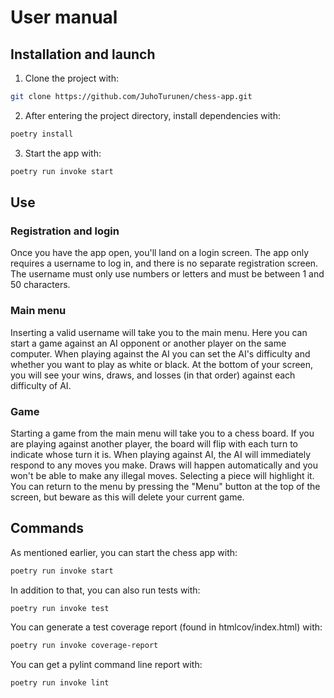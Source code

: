 # User manual

## Installation and launch

1. Clone the project with:

```bash
git clone https://github.com/JuhoTurunen/chess-app.git
```

2. After entering the project directory, install dependencies with:
   
```bash
poetry install
```

3. Start the app with:

```bash
poetry run invoke start
```

## Use
### Registration and login
Once you have the app open, you'll land on a login screen. The app only requires a username to log in, and there is no separate registration screen. The username must only use numbers or letters and must be between 1 and 50 characters.

### Main menu
Inserting a valid username will take you to the main menu. Here you can start a game against an AI opponent or another player on the same computer. When playing against the AI you can set the AI's difficulty and whether you want to play as white or black. At the bottom of your screen, you will see your wins, draws, and losses (in that order) against each difficulty of AI.

### Game
Starting a game from the main menu will take you to a chess board. If you are playing against another player, the board will flip with each turn to indicate whose turn it is. When playing against AI, the AI will immediately respond to any moves you make. Draws will happen automatically and you won't be able to make any illegal moves. Selecting a piece will highlight it. You can return to the menu by pressing the "Menu" button at the top of the screen, but beware as this will delete your current game.

## Commands

As mentioned earlier, you can start the chess app with:

```bash
poetry run invoke start
```

In addition to that, you can also run tests with:

```bash
poetry run invoke test
```

You can generate a test coverage report (found in htmlcov/index.html) with:

```bash
poetry run invoke coverage-report
```

You can get a pylint command line report with:

```bash
poetry run invoke lint
```